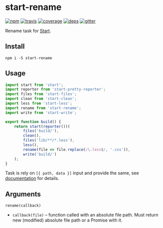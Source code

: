 # start-rename

[![npm](https://img.shields.io/npm/v/start-rename.svg?style=flat-square)](https://www.npmjs.com/package/start-rename)
[![travis](http://img.shields.io/travis/start-runner/rename.svg?style=flat-square)](https://travis-ci.org/start-runner/rename)
[![coverage](https://img.shields.io/codecov/c/github/start-runner/rename.svg?style=flat-square)](https://codecov.io/github/start-runner/rename)
[![deps](https://img.shields.io/gemnasium/start-runner/rename.svg?style=flat-square)](https://gemnasium.com/start-runner/rename)
[![gitter](https://img.shields.io/badge/gitter-join_chat_%E2%86%92-00d06f.svg?style=flat-square)](https://gitter.im/start-runner/start)

Rename task for [Start](https://github.com/start-runner/start).

## Install

```
npm i -S start-rename
```

## Usage

```js
import start from 'start';
import reporter from 'start-pretty-reporter';
import files from 'start-files';
import clean from 'start-clean';
import less from 'start-less';
import rename from 'start-rename';
import write from 'start-write';

export function build() {
    return start(reporter())(
        files('build/'),
        clean(),
        files('lib/**/*.less'),
        less(),
        rename(file => file.replace(/\.less$/, '.css')),
        write('build/')
    );
}
```

Task is rely on `[{ path, data }]` input and provide the same, see [documentation](https://github.com/start-runner/start#readme) for details.

## Arguments

`rename(callback)`

* `callback(file)` – function called with an absolute file path. Must return new (modified) absolute file path or a Promise with it.
